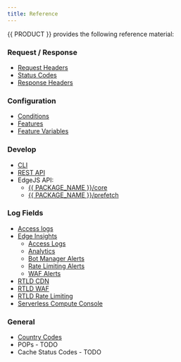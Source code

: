 ```yaml
---
title: Reference
---
```


{{ PRODUCT }} provides the following reference material:

### Request / Response
-   [Request Headers](/guides/performance/request#request-headers)
-   [Status Codes](/guides/performance/response#status-codes)
-   [Response Headers](/guides/performance/response#response-headers)

### Configuration
-   [Conditions](/guides/performance/rules/conditions)
-   [Features](/guides/performance/rules/features)
-   [Feature Variables](/guides/performance/rules/feature_variables)

### Develop
-   [CLI](/guides/develop/cli#commands)
-   [REST API](/guides/develop/rest_api)
-   EdgeJS API:
    -   [{{ PACKAGE_NAME }}/core](/docs/api/core)
    -   [{{ PACKAGE_NAME }}/prefetch](/docs/api/prefetch)

### Log Fields

-   [Access logs](/guides/logs/access_logs#access-log-fields)
-   [Edge Insights](/guides/performance/observability/edge_insights)
    -   [Access Logs](/guides/performance/observability/edge_insights#access-logs)
    -   [Analytics](/guides/performance/observability/edge_insights#analytics)
    -   [Bot Manager Alerts](/guides/performance/observability/edge_insights#bot-manager-alerts)
    -   [Rate Limiting Alerts](/guides/performance/observability/edge_insights#rate-limiting-alerts)
    -   [WAF Alerts](/guides/performance/observability/edge_insights#waf-alerts)
-   [RTLD CDN](/guides/logs/rtld/log_fields_rtld_cdn)
-   [RTLD WAF](/guides/logs/rtld/log_fields_rtld_waf)
-   [RTLD Rate Limiting](/guides/logs/rtld/log_fields_rtld_rate_limiting)
-   [Serverless Compute Console](/guides/logs/server_logs#serverless-compute-console-and-dri-log-fields)

### General
-   [Country Codes](/guides/reference/country_codes)
-   POPs - TODO
-   Cache Status Codes - TODO